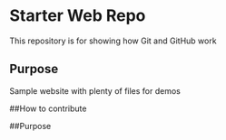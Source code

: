 # Starter Web Repo

This repository is for showing how Git and GitHub work

## Purpose

Sample website with plenty of files for demos

##How to contribute

##Purpose